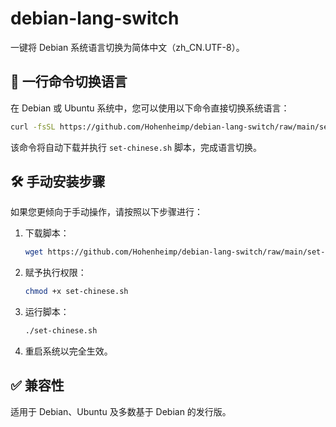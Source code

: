 # debian-lang-switch

一键将 Debian 系统语言切换为简体中文（zh_CN.UTF-8）。

## 🚀 一行命令切换语言

在 Debian 或 Ubuntu 系统中，您可以使用以下命令直接切换系统语言：

```bash
curl -fsSL https://github.com/Hohenheimp/debian-lang-switch/raw/main/set-chinese.sh | bash
```

该命令将自动下载并执行 `set-chinese.sh` 脚本，完成语言切换。

## 🛠️ 手动安装步骤

如果您更倾向于手动操作，请按照以下步骤进行：

1. 下载脚本：

   ```bash
   wget https://github.com/Hohenheimp/debian-lang-switch/raw/main/set-chinese.sh
   ```

2. 赋予执行权限：

   ```bash
   chmod +x set-chinese.sh
   ```

3. 运行脚本：

   ```bash
   ./set-chinese.sh
   ```

4. 重启系统以完全生效。

## ✅ 兼容性

适用于 Debian、Ubuntu 及多数基于 Debian 的发行版。

